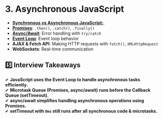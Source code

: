 # **3. Asynchronous JavaScript**

- [**Synchronous vs Asynchronous JavaScript:**](synchronous-vs-asynchronous-javascript.md).
- [**Promises**](promises.md): `.then()`, `.catch()`, `.finally()`
- [**Async/Await**](async-await.md): Error handling with `try/catch`
- [**Event Loop**](event-loop.md): Event loop behavior
- **AJAX & Fetch API**: Making HTTP requests with `fetch()`, `XMLHttpRequest`
- **WebSockets**: Real-time communication


## **5️⃣ Interview Takeaways**
✔ **JavaScript uses the Event Loop to handle asynchronous tasks efficiently.**  
✔ **Microtask Queue (Promises, async/await) runs before the Callback Queue (setTimeout).**  
✔ **async/await simplifies handling asynchronous operations using Promises.**  
✔ **setTimeout with `0ms` still runs after all synchronous code & microtasks.**
